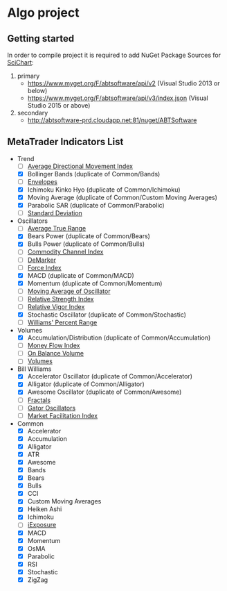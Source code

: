 Algo project
============

## Getting started

In order to compile project it is required to add NuGet Package Sources for
[SciChart](http://support.scichart.com/index.php?/Knowledgebase/Article/View/17232/37/getting-nightly-builds-with-nuget):
 1. primary
 	 - https://www.myget.org/F/abtsoftware/api/v2  (Visual Studio 2013 or below)
 	 - https://www.myget.org/F/abtsoftware/api/v3/index.json (Visual Studio 2015 or above)
 2. secondary
 	 - http://abtsoftware-prd.cloudapp.net:81/nuget/ABTSoftware

## MetaTrader Indicators List

 - Trend
  	- [ ] [Average Directional Movement Index](https://intranet.fxopen.org/jira/browse/TTALGO-57)
  	- [x] Bollinger Bands (duplicate of Common/Bands)
  	- [ ] [Envelopes](https://intranet.fxopen.org/jira/browse/TTALGO-58)
  	- [x] Ichimoku Kinko Hyo (duplicate of Common/Ichimoku)
  	- [x] Moving Average (duplicate of Common/Custom Moving Averages)
  	- [x] Parabolic SAR (duplicate of Common/Parabolic)
  	- [ ] [Standard Deviation](https://intranet.fxopen.org/jira/browse/TTALGO-59)
 - Oscillators
 	- [ ] [Average True Range](https://intranet.fxopen.org/jira/browse/TTALGO-60)
 	- [x] Bears Power (duplicate of Common/Bears)
 	- [x] Bulls Power (duplicate of Common/Bulls)
 	- [ ] [Commodity Channel Index](https://intranet.fxopen.org/jira/browse/TTALGO-61)
 	- [ ] [DeMarker](https://intranet.fxopen.org/jira/browse/TTALGO-62)
 	- [ ] [Force Index](https://intranet.fxopen.org/jira/browse/TTALGO-63)
 	- [x] MACD (duplicate of Common/MACD)
 	- [x] Momentum (duplicate of Common/Momentum)
 	- [ ] [Moving Average of Oscillator](https://intranet.fxopen.org/jira/browse/TTALGO-64)
 	- [ ] [Relative Strength Index](https://intranet.fxopen.org/jira/browse/TTALGO-65)
 	- [ ] [Relative Vigor Index](https://intranet.fxopen.org/jira/browse/TTALGO-66)
 	- [x] Stochastic Oscillator (duplicate of Common/Stochastic)
 	- [ ] [Williams' Percent Range](https://intranet.fxopen.org/jira/browse/TTALGO-67)
 - Volumes
 	- [x] Accumulation/Distribution (duplicate of Common/Accumulation)
 	- [ ] [Money Flow Index](https://intranet.fxopen.org/jira/browse/TTALGO-68)
 	- [ ] [On Balance Volume](https://intranet.fxopen.org/jira/browse/TTALGO-69)
 	- [ ] [Volumes](https://intranet.fxopen.org/jira/browse/TTALGO-70)
 - Bill Williams
 	- [x] Accelerator Oscillator (duplicate of Common/Accelerator)
 	- [x] Alligator (duplicate of Common/Alligator)
 	- [x] Awesome Oscillator (duplicate of Common/Awesome)
 	- [ ] [Fractals](https://intranet.fxopen.org/jira/browse/TTALGO-71)
 	- [ ] [Gator Oscillators](https://intranet.fxopen.org/jira/browse/TTALGO-72)
 	- [ ] [Market Facilitation Index](https://intranet.fxopen.org/jira/browse/TTALGO-73)
 - Common
	 - [x] Accelerator
	 - [x] Accumulation
	 - [x] Alligator
	 - [x] ATR
	 - [x] Awesome
	 - [x] Bands
	 - [x] Bears
	 - [x] Bulls
	 - [x] CCI
	 - [x] Custom Moving Averages
	 - [x] Heiken Ashi
	 - [x] Ichimoku
	 - [ ] [iExposure](https://intranet.fxopen.org/jira/browse/TTALGO-74)
	 - [x] MACD
	 - [x] Momentum
	 - [x] OsMA
	 - [x] Parabolic
	 - [x] RSI
	 - [x] Stochastic
	 - [x] ZigZag